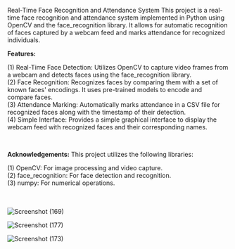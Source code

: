 Real-Time Face Recognition and Attendance System
This project is a real-time face recognition and attendance system implemented in Python using OpenCV and the face_recognition library. It allows for automatic recognition of faces captured by a webcam feed and marks attendance for recognized individuals.


**Features:**

(1) Real-Time Face Detection: Utilizes OpenCV to capture video frames from a webcam and detects faces using the face_recognition library. <br/>
(2) Face Recognition: Recognizes faces by comparing them with a set of known faces' encodings. It uses pre-trained models to encode and compare faces. <br/>
(3) Attendance Marking: Automatically marks attendance in a CSV file for recognized faces along with the timestamp of their detection.<br/>
(4) Simple Interface: Provides a simple graphical interface to display the webcam feed with recognized faces and their corresponding names.<br/>

<br/>

**Acknowledgements:**
This project utilizes the following libraries:

(1) OpenCV: For image processing and video capture.<br/>
(2) face_recognition: For face detection and recognition.<br/>
(3) numpy: For numerical operations.<br/>
<br/><br/>

![Screenshot (169)](https://github.com/KavindaSGit/Real_Time_Face_Recognition_and_Attendance_System/assets/126879461/793f874c-4e18-4098-ba6e-4425e2724b1e)

![Screenshot (177)](https://github.com/KavindaSGit/Real_Time_Face_Recognition_and_Attendance_System/assets/126879461/4be0f5cc-2b44-422d-9a09-2c75d220ddd2)

![Screenshot (173)](https://github.com/KavindaSGit/Real_Time_Face_Recognition_and_Attendance_System/assets/126879461/3591078b-38e4-4f12-8583-7d9416f456cc)


